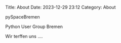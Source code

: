 Title: About
Date: 2023-12-29 23:12
Category: About

pySpaceBremen

Python User Group Bremen

Wir terffen uns ....

